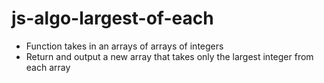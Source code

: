 # js-algo-largest-of-each

- Function takes in an arrays of arrays of integers
- Return and output a new array that takes only the largest integer from each array
